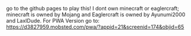 go to the github pages to play this!
I dont own minecraft or eaglercraft; minecraft is owned by Mojang and Eaglercraft is owned by Ayunumi2000 and LaxIDude.
For PWA Version go to: https://d3827959.mobsted.com/pwa/?appid=21&screenid=174&objid=65

